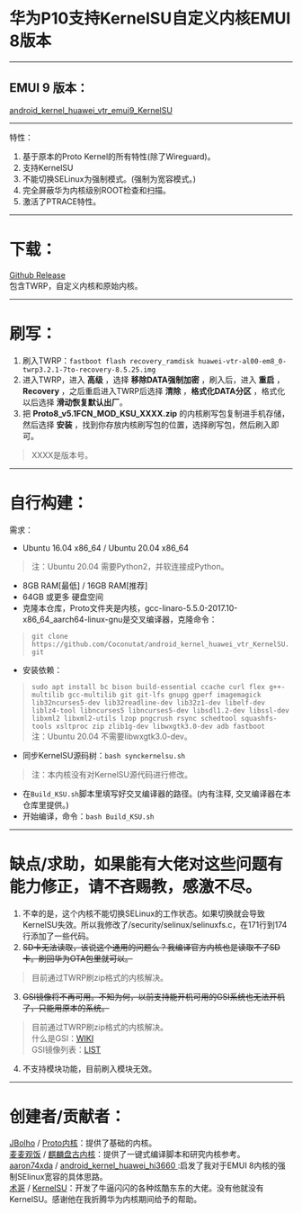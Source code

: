 # 华为P10支持KernelSU自定义内核EMUI 8版本  
***
## EMUI 9 版本：
[android_kernel_huawei_vtr_emui9_KernelSU](https://github.com/Coconutat/android_kernel_huawei_vtr_emui9_KernelSU)
***
特性：
 1. 基于原本的Proto Kernel的所有特性(除了Wireguard)。
 2. 支持KernelSU
 3. 不能切换SELinux为强制模式。(强制为宽容模式。)
 4. 完全屏蔽华为内核级别ROOT检查和扫描。 
 5. 激活了PTRACE特性。  
***  
# 下载：  
[Github Release](https://github.com/Coconutat/android_kernel_huawei_vtr_KernelSU/releases/)  
包含TWRP，自定义内核和原始内核。  
***  
# 刷写：  
 1. 刷入TWRP：`fastboot flash recovery_ramdisk huawei-vtr-al00-em8_0-twrp3.2.1-7to-recovery-8.5.25.img` 
 2. 进入TWRP，进入 **高级** ，选择 **移除DATA强制加密** ，刷入后，进入 **重启** ，**Recovery** ，之后重启进入TWRP后选择 **清除** ，**格式化DATA分区** ，格式化以后选择 **滑动恢复默认出厂**。  
 3. 把 **Proto8_v5.1FCN_MOD_KSU_XXXX.zip** 的内核刷写包复制进手机存储，然后选择 **安装** ，找到你存放内核刷写包的位置，选择刷写包，然后刷入即可。  
 > XXXX是版本号。
***   
# 自行构建：  
需求：  
 + Ubuntu 16.04 x86_64 / Ubuntu 20.04 x86_64  
 > 注：Ubuntu 20.04 需要Python2，并软连接成Python。  
 + 8GB RAM[最低] / 16GB RAM[推荐]
 + 64GB 或更多 硬盘空间
 + 克隆本仓库，Proto文件夹是内核，gcc-linaro-5.5.0-2017.10-x86_64_aarch64-linux-gnu是交叉编译器，克隆命令：
 > `git clone https://github.com/Coconutat/android_kernel_huawei_vtr_KernelSU.git`  
 + 安装依赖：
 > `sudo apt install bc bison build-essential ccache curl flex g++-multilib gcc-multilib git git-lfs gnupg gperf imagemagick lib32ncurses5-dev lib32readline-dev lib32z1-dev libelf-dev liblz4-tool libncurses5 libncurses5-dev libsdl1.2-dev libssl-dev libxml2 libxml2-utils lzop pngcrush rsync schedtool squashfs-tools xsltproc zip zlib1g-dev libwxgtk3.0-dev adb fastboot`  
 > 注：Ubuntu 20.04 不需要libwxgtk3.0-dev。
 + 同步KernelSU源码树：`bash synckernelsu.sh`
> 注：本内核没有对KernelSU源代码进行修改。
 + 在`Build_KSU.sh`脚本里填写好交叉编译器的路径。(内有注释, 交叉编译器在本仓库里提供。)
 + 开始编译，命令：`bash Build_KSU.sh`
***
# 缺点/求助，如果能有大佬对这些问题有能力修正，请不吝赐教，感激不尽。
1. 不幸的是，这个内核不能切换SELinux的工作状态。如果切换就会导致KernelSU失效。所以我修改了/security/selinux/selinuxfs.c，在171行到174行添加了一些代码。
2. ~~SD卡无法读取，该说这个通用的问题么？我编译官方内核也是读取不了SD卡。刷回华为OTA包里就可以。~~  
  > 目前通过TWRP刷zip格式的内核解决。  
3. ~~GSI镜像将不再可用。不知为何，以前支持能开机可用的GSI系统也无法开机了，只能用原本的系统。~~
  > 目前通过TWRP刷zip格式的内核解决。  
  > 什么是GSI：[WIKI](https://github.com/phhusson/treble_experimentations/wiki/Frequently-Asked-Questions-%28FAQ%29)  
  > GSI镜像列表：[LIST](https://github.com/phhusson/treble_experimentations/wiki/Generic-System-Image-%28GSI%29-list)  
4. 不支持模块功能，目前刷入模块无效。
***
# 创建者/贡献者：
[JBolho](https://github.com/JBolho) / [Proto内核](https://github.com/JBolho/Proto)：提供了基础的内核。  
[麦麦观饭](https://github.com/maimaiguanfan) / [麒麟盘古内核](https://github.com/maimaiguanfan/android_kernel_huawei_hi3660/)：提供了一键式编译脚本和研究内核参考。  
[aaron74xda](https://github.com/aaron74xda) / [android_kernel_huawei_hi3660
](https://github.com/aaron74xda/android_kernel_huawei_hi3660):启发了我对于EMUI 8内核的强制SElinux宽容的具体思路。  
[术哥](https://github.com/tiann) / [KernelSU](https://github.com/tiann)：开发了牛逼闪闪的各种炫酷东东的大佬。没有他就没有KernelSU。感谢他在我折腾华为内核期间给予的帮助。  

